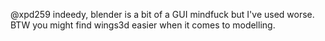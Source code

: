 @xpd259 indeedy, blender is a bit of a GUI mindfuck but I've used worse. BTW you might find wings3d easier when it comes to modelling.